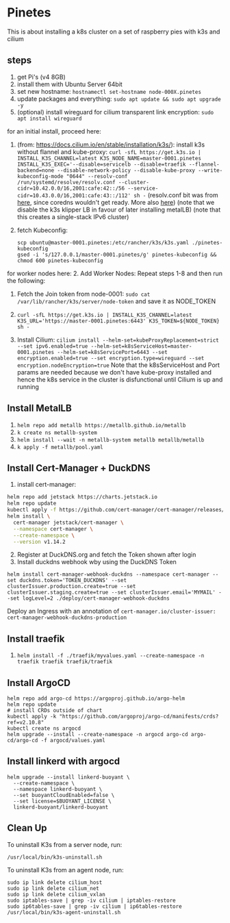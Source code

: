 # Pinetes

This is about installing a k8s cluster on a set of raspberry pies with k3s and cilium

## steps

1. get Pi's (v4 8GB)
2. install them with Ubuntu Server 64bit
3. set new hostname: `hostnamectl set-hostname node-000X.pinetes`
4. update packages and everything: `sudo apt update && sudo apt upgrade -y`
5. (optional) install wireguard for cilium transparent link encryption: `sudo apt install wireguard`

for an initial install, proceed here:
1. (from: https://docs.cilium.io/en/stable/installation/k3s/): install k3s without flannel and kube-proxy: `curl -sfL https://get.k3s.io | INSTALL_K3S_CHANNEL=latest K3S_NODE_NAME=master-0001.pinetes INSTALL_K3S_EXEC='--disable=servicelb --disable=traefik --flannel-backend=none --disable-network-policy --disable-kube-proxy --write-kubeconfig-mode "0644" --resolv-conf /run/systemd/resolve/resolv.conf --cluster-cidr=10.42.0.0/16,2001:cafe:42::/56 --service-cidr=10.43.0.0/16,2001:cafe:43::/112' sh -`
(resolv.conf bit was from [here](https://github.com/k3s-io/k3s/issues/4087#issuecomment-929374460), since coredns wouldn't get ready. More also [here](https://github.com/coredns/coredns/blob/master/plugin/loop/README.md#troubleshooting-loops-in-kubernetes-clusters))
(note that we disable the k3s klipper LB in favour of later installing metalLB)
(note that this creates a single-stack IPv6 cluster)

2. fetch Kubeconfig:
    ```shell
    scp ubuntu@master-0001.pinetes:/etc/rancher/k3s/k3s.yaml ./pinetes-kubeconfig
    gsed -i 's/127.0.0.1/master-0001.pinetes/g' pinetes-kubeconfig && chmod 600 pinetes-kubeconfig
    ```

for worker nodes here:
2. Add Worker Nodes: Repeat steps 1-8 and then run the following:
   1. Fetch the Join token from node-0001: `sudo cat /var/lib/rancher/k3s/server/node-token` and save it as NODE_TOKEN
   2. `curl -sfL https://get.k3s.io | INSTALL_K3S_CHANNEL=latest K3S_URL='https://master-0001.pinetes:6443' K3S_TOKEN=${NODE_TOKEN} sh -`

3. Install Cilium: `cilium install --helm-set=kubeProxyReplacement=strict  --set ipv6.enabled=true --helm-set=k8sServiceHost=master-0001.pinetes --helm-set=k8sServicePort=6443 --set encryption.enabled=true --set encryption.type=wireguard --set encryption.nodeEncryption=true`
   Note that the k8sServiceHost and Port params are needed because we don't have kube-proxy installed and hence the k8s service in the cluster is disfunctional until Cilium is up and running

## Install MetalLB

1. `helm repo add metallb https://metallb.github.io/metallb`
2. `k create ns metallb-system`
3. `helm install --wait -n metallb-system metallb metallb/metallb`
4. `k apply -f metallb/pool.yaml`

## Install Cert-Manager + DuckDNS

1. install cert-manager:

```bash
helm repo add jetstack https://charts.jetstack.io
helm repo update
kubectl apply -f https://github.com/cert-manager/cert-manager/releases/download/v1.14.2/cert-manager.crds.yaml
helm install \
  cert-manager jetstack/cert-manager \
  --namespace cert-manager \
  --create-namespace \
  --version v1.14.2
```

2. Register at DuckDNS.org and fetch the Token shown after login
2. Install duckdns webhook wby using the DuckDNS Token

```shell
helm install cert-manager-webhook-duckdns --namespace cert-manager --set duckdns.token='TOKEN_DUCKDNS' --set clusterIssuer.production.create=true --set clusterIssuer.staging.create=true --set clusterIssuer.email='MYMAIL' --set logLevel=2 ./deploy/cert-manager-webhook-duckdns
```

Deploy an Ingress with an annotation of `cert-manager.io/cluster-issuer: cert-manager-webhook-duckdns-production`

## Install traefik

1. `helm install -f ./traefik/myvalues.yaml --create-namespace -n traefik traefik traefik/traefik`

## Install ArgoCD

```shell
helm repo add argo-cd https://argoproj.github.io/argo-helm
helm repo update
# install CRDs outside of chart
kubectl apply -k "https://github.com/argoproj/argo-cd/manifests/crds?ref=v2.10.8"
kubectl create ns argocd
helm upgrade --install --create-namespace -n argocd argo-cd argo-cd/argo-cd -f argocd/values.yaml
```

## Install linkerd with argocd

```shell
helm upgrade --install linkerd-buoyant \
  --create-namespace \
  --namespace linkerd-buoyant \
  --set buoyantCloudEnabled=false \
  --set license=$BUOYANT_LICENSE \
  linkerd-buoyant/linkerd-buoyant
```

## Clean Up

To uninstall K3s from a server node, run:

```shell
/usr/local/bin/k3s-uninstall.sh
```

To uninstall K3s from an agent node, run:

```shell
sudo ip link delete cilium_host
sudo ip link delete cilium_net
sudo ip link delete cilium_vxlan
sudo iptables-save | grep -iv cilium | iptables-restore
sudo ip6tables-save | grep -iv cilium | ip6tables-restore
/usr/local/bin/k3s-agent-uninstall.sh
```
